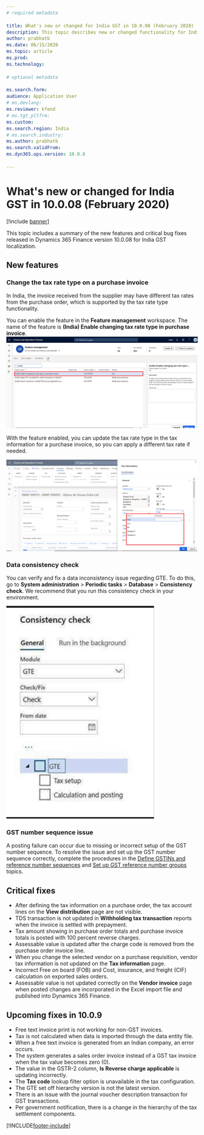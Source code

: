 ```yaml
---
# required metadata

title: What's new or changed for India GST in 10.0.08 (February 2020)
description: This topic describes new or changed functionality for India GST features released in Dynamics 365 Finance version 10.0.08.
author: prabhatb
ms.date: 06/15/2020
ms.topic: article
ms.prod: 
ms.technology: 

# optional metadata

ms.search.form: 
audience: Application User
# ms.devlang: 
ms.reviewer: kfend
# ms.tgt_pltfrm: 
ms.custom: 
ms.search.region: India
# ms.search.industry: 
ms.author: prabhatb
ms.search.validFrom: 
ms.dyn365.ops.version: 10.0.8

---
```


# What's new or changed for India GST in 10.0.08 (February 2020)

[!include [banner](../includes/banner.md)]

This topic includes a summary of the new features and critical bug fixes released in Dynamics 365 Finance version 10.0.08 for India GST localization.

## New features
### Change the tax rate type on a purchase invoice 
In India, the invoice received from the supplier may have different tax rates from the purchase order, which is supported by the tax rate type functionality.
 
You can enable the feature in the **Feature management** workspace. The name of the feature is **(India) Enable changing tax rate type in purchase invoice**.
 ![Feature management, (India) Enable changing tax rate type in purchase invoice.](media/GST-changing-tax-rate-type-1-10-0-08.png )
 
With the feature enabled, you can update the tax rate type in the tax information for a purchase invoice, so you can apply a different tax rate if needed.

![Tax rate type information.](media/GST-tax-rate-type-tax-information-2-10-0-08.png)

### Data consistency check

You can verify and fix a data inconsistency issue regarding GTE. To do this, go to **System administration** > **Periodic tasks** > **Database** > **Consistency check**. We recommend that you run this consistency check in your environment.

![Consistency check dialog page.](media/GST-tax-rate-type-tax-information-3-10-0-08.PNG)

### GST number sequence issue
A posting failure can occur due to missing or incorrect setup of the GST number sequence. To resolve the issue and set up the GST number sequence correctly, complete the procedures in the [Define GSTINs and reference number sequences](apac-ind-gst-define-gstin-numbers-number-sequences.md) and [Set up GST reference number groups](apac-ind-gst-reference-groups.md) topics.

## Critical fixes 

- After defining the tax information on a purchase order, the tax account lines on the **View distribution** page are not visible. 
-	TDS transaction is not updated in **Withholding tax transaction** reports when the invoice is settled with prepayment. 
- Tax amount showing in purchase order totals and purchase invoice totals is posted with 100 percent reverse charges.
- Assessable value is updated after the charge code is removed from the purchase order invoice line.
- When you change the selected vendor on a purchase requisition, vendor tax information is not updated on the **Tax information** page.
- Incorrect Free on board (FOB) and Cost, insurance, and freight (CIF) calculation on exported sales orders.
- Assessable value is not updated correctly on the **Vendor invoice** page when posted changes are incorporated in the Excel import file and published into Dynamics 365 Finance.

## Upcoming fixes in 10.0.9 

- Free text invoice print is not working for non-GST invoices. 
-	Tax is not calculated when data is imported through the data entity file. 
-	When a free text invoice is generated from an Indian company, an error occurs. 
-	The system generates a sales order invoice instead of a  GST tax invoice when the tax value becomes zero (0). 
-	The value in the GSTR-2 column, **Is Reverse charge applicable** is updating incorrectly. 
-	The **Tax code** lookup filter option is unavailable in the tax configuration.
-	The GTE set off hierarchy version is not the latest version. 
-	There is an issue with the journal voucher description transaction for GST transactions.
-	Per government notification, there is a change in the hierarchy of the tax settlement components.


[!INCLUDE[footer-include](../../includes/footer-banner.md)]